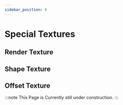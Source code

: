 ```yaml
---
sidebar_position: 6
---
```


# Special Textures

## Render Texture

## Shape Texture

## Offset Texture

:::note
This Page is Currently still under construction.
:::
